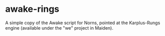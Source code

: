 # awake-rings

A simple copy of the Awake script for Norns, pointed at the Karplus-Rungs engine (available under the "we" project in Maiden).
